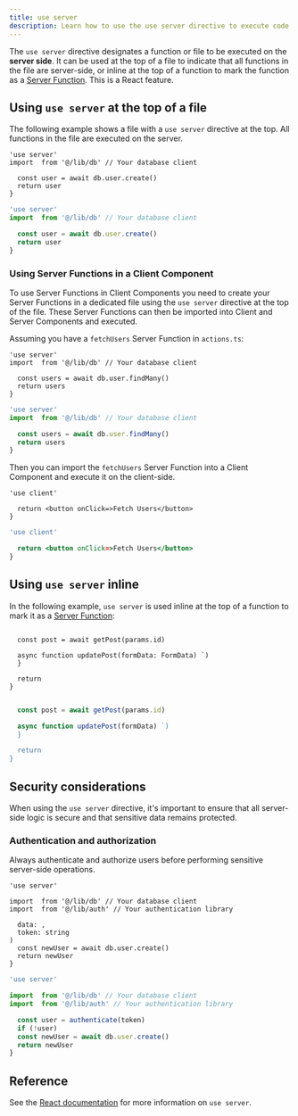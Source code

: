 ```yaml
---
title: use server
description: Learn how to use the use server directive to execute code on the server.
---
```


The `use server` directive designates a function or file to be executed on the **server side**. It can be used at the top of a file to indicate that all functions in the file are server-side, or inline at the top of a function to mark the function as a [Server Function](https://19.react.dev/reference/rsc/server-functions). This is a React feature.

## Using `use server` at the top of a file

The following example shows a file with a `use server` directive at the top. All functions in the file are executed on the server.

```tsx filename="app/actions.ts" highlight= switcher
'use server'
import  from '@/lib/db' // Your database client

  const user = await db.user.create()
  return user
}
```

```jsx filename="app/actions.js" highlight= switcher
'use server'
import  from '@/lib/db' // Your database client

  const user = await db.user.create()
  return user
}
```

### Using Server Functions in a Client Component

To use Server Functions in Client Components you need to create your Server Functions in a dedicated file using the `use server` directive at the top of the file. These Server Functions can then be imported into Client and Server Components and executed.

Assuming you have a `fetchUsers` Server Function in `actions.ts`:

```tsx filename="app/actions.ts" highlight= switcher
'use server'
import  from '@/lib/db' // Your database client

  const users = await db.user.findMany()
  return users
}
```

```jsx filename="app/actions.js" highlight= switcher
'use server'
import  from '@/lib/db' // Your database client

  const users = await db.user.findMany()
  return users
}
```

Then you can import the `fetchUsers` Server Function into a Client Component and execute it on the client-side.

```tsx filename="app/components/my-button.tsx" highlight= switcher
'use client'

  return <button onClick=>Fetch Users</button>
}
```

```jsx filename="app/components/my-button.js" highlight= switcher
'use client'

  return <button onClick=>Fetch Users</button>
}
```

## Using `use server` inline

In the following example, `use server` is used inline at the top of a function to mark it as a [Server Function](https://19.react.dev/reference/rsc/server-functions):

```tsx filename="app/posts/[id]/page.tsx" switcher highlight=

  const post = await getPost(params.id)

  async function updatePost(formData: FormData) `)
  }

  return
}
```

```jsx filename="app/posts/[id]/page.js" switcher highlight=

  const post = await getPost(params.id)

  async function updatePost(formData) `)
  }

  return
}
```

## Security considerations

When using the `use server` directive, it's important to ensure that all server-side logic is secure and that sensitive data remains protected.

### Authentication and authorization

Always authenticate and authorize users before performing sensitive server-side operations.

```tsx filename="app/actions.ts" highlight= switcher
'use server'

import  from '@/lib/db' // Your database client
import  from '@/lib/auth' // Your authentication library

  data: ,
  token: string
)
  const newUser = await db.user.create()
  return newUser
}
```

```jsx filename="app/actions.js" highlight= switcher
'use server'

import  from '@/lib/db' // Your database client
import  from '@/lib/auth' // Your authentication library

  const user = authenticate(token)
  if (!user)
  const newUser = await db.user.create()
  return newUser
}
```

## Reference

See the [React documentation](https://react.dev/reference/rsc/use-server) for more information on `use server`.
